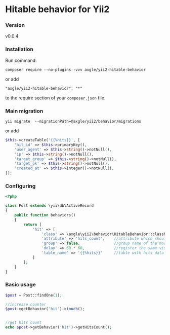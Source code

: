 # Hitable behavior for Yii2

### Version
v0.0.4

### Installation
Run command:

```
composer require --no-plugins -vvv axgle/yii2-hitable-behavior
```

or add

```
"axgle/yii2-hitable-behavior": "*"
```

to the require section of your `composer.json` file.

### Main migration

```
yii migrate  --migrationPath=@axgle/yii2/behavior/migrations
```
or add

```php
$this->createTable('{{%hits}}', [
    'hit_id' => $this->primaryKey(),
    'user_agent' => $this->string()->notNull(),
    'ip' => $this->string()->notNull(),
    'target_group' => $this->string()->notNull(),
    'target_pk' => $this->string()->notNull(),
    'created_at' => $this->integer()->notNull(),
]);
```

### Configuring

```php
<?php

class Post extends \yii\db\ActiveRecord
{
    public function behaviors()
    {
        return [
            'hit' => [
                'class' => \axgle\yii2\behavior\HitableBehavior::className(),
                'attribute' => 'hits_count',    //attribute which should contain uniquie hits value
                'group' => false,               //group name of the model (class name by default)
                'delay' => 60 * 60,             //register the same visitor every hour
                'table_name' => '{{%hits}}'     //table with hits data
            ]
        ];
    }
}
```

### Basic usage

```php
$post = Post::findOne(1);

//increase counter
$post->getBehavior('hit')->touch();


//get hits count
echo $post->getBehavior('hit')->getHitsCount();
```
